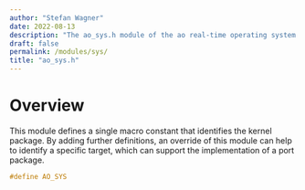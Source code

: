 ```yaml
---
author: "Stefan Wagner"
date: 2022-08-13
description: "The ao_sys.h module of the ao real-time operating system."
draft: false
permalink: /modules/sys/
title: "ao_sys.h"
---
```


# Overview

This module defines a single macro constant that identifies the kernel package. By adding further definitions, an override of this module can help to identify a specific target, which can support the implementation of a port package.

```c
#define AO_SYS
```
